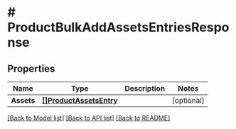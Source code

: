 # # ProductBulkAddAssetsEntriesResponse


## Properties 


Name | Type | Description | Notes
------------ | ------------- | ------------- | -------------
**Assets**| [**[]ProductAssetsEntry**](ProductAssetsEntry.md) |   | [optional]


[[Back to Model list]](../../README.md#models) [[Back to API list]](../../README.md#endpoints) [[Back to README]](../../README.md)

